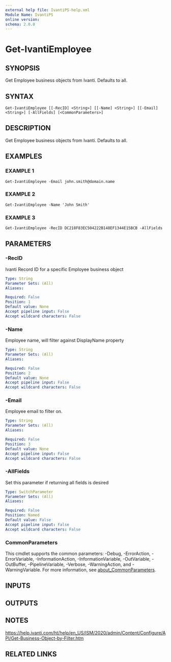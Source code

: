```yaml
---
external help file: IvantiPS-help.xml
Module Name: IvantiPS
online version:
schema: 2.0.0
---
```


# Get-IvantiEmployee

## SYNOPSIS
Get Employee business objects from Ivanti.
Defaults to all.

## SYNTAX

```
Get-IvantiEmployee [[-RecID] <String>] [[-Name] <String>] [[-Email] <String>] [-AllFields] [<CommonParameters>]
```

## DESCRIPTION
Get Employee business objects from Ivanti.
Defaults to all.

## EXAMPLES

### EXAMPLE 1
```
Get-IvantiEmployee -Email john.smith@domain.name
```

### EXAMPLE 2
```
Get-IvantiEmployee -Name 'John Smith'
```

### EXAMPLE 3
```
Get-IvantiEmployee -RecID DC218F83EC504222B148EF1344E15BCB -AllFields
```

## PARAMETERS

### -RecID
Ivanti Record ID for a specific Employee business object

```yaml
Type: String
Parameter Sets: (All)
Aliases:

Required: False
Position: 1
Default value: None
Accept pipeline input: False
Accept wildcard characters: False
```

### -Name
Employee name, will filter against DisplayName property

```yaml
Type: String
Parameter Sets: (All)
Aliases:

Required: False
Position: 2
Default value: None
Accept pipeline input: False
Accept wildcard characters: False
```

### -Email
Employee email to filter on.

```yaml
Type: String
Parameter Sets: (All)
Aliases:

Required: False
Position: 3
Default value: None
Accept pipeline input: False
Accept wildcard characters: False
```

### -AllFields
Set this parameter if returning all fields is desired

```yaml
Type: SwitchParameter
Parameter Sets: (All)
Aliases:

Required: False
Position: Named
Default value: False
Accept pipeline input: False
Accept wildcard characters: False
```

### CommonParameters
This cmdlet supports the common parameters: -Debug, -ErrorAction, -ErrorVariable, -InformationAction, -InformationVariable, -OutVariable, -OutBuffer, -PipelineVariable, -Verbose, -WarningAction, and -WarningVariable. For more information, see [about_CommonParameters](http://go.microsoft.com/fwlink/?LinkID=113216).

## INPUTS

## OUTPUTS

## NOTES
https://help.ivanti.com/ht/help/en_US/ISM/2020/admin/Content/Configure/API/Get-Business-Object-by-Filter.htm

## RELATED LINKS

